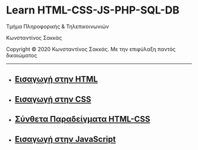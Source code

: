 <html>
<head>
<style>
</style>
</head>
<body>
<h1> Learn HTML-CSS-JS-PHP-SQL-DB</h1>
<p> Τμήμα Πληροφορικής & Τηλεπικοινωνιών </p>
<p> Κωνσταντίνος Σακκάς</p>
<p>Copyright © 2020 Κωνσταντίνος Σακκάς. Με την επιφύλαξη παντός δικαιώματος</p>

<hr>
  

<ul>
  <li><a href="Εισαγωγή στην HTML" target="_blank"><h2>Εισαγωγή στην HTML</h2></a></li>
  <li><a href="Εισαγωγή στην CSS" target="_blank"><h2>Εισαγωγή στην CSS</h2></a></li>
  <li><a href="Σύνθετα Παραδείγματα HTML-CSS" target="_blank"><h2>Σύνθετα Παραδείγματα HTML-CSS</h2></a></li>
  <li><a href="Εισαγωγή στην JavaScript" target="_blank"><h2>Εισαγωγή στην JavaScript</h2></a></li>


 </ul>




</body>
</html>
